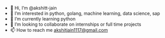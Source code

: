 - 👋 Hi, I’m @akshitt-jain
- 👀 I’m interested in python, golang, machine learning, data science, sap
- 🌱 I’m currently learning python
- 💞️ I’m looking to collaborate on internships or full time projects
- 📫 How to reach me akshitjain1117@gmail.com

<!---
akshitt-jain/akshitt-jain is a ✨ special ✨ repository because its `README.md` (this file) appears on your GitHub profile.
You can click the Preview link to take a look at your changes.
--->
